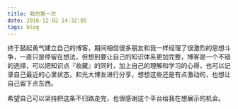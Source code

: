 ```yaml
---
title: 我的第一次
date: 2016-12-02 14:32:05
tags: blog
---
```

终于鼓起勇气建立自己的博客，期间相信很多朋友和我一样经理了很激烈的思想斗争，一直只是停留在想法，但想到要让自己的知识体系更加完整，博客是一个不错的选择，可以把知识点『收藏』的同时，加上自己的理解和学习的心得，也可以记录自己最近的心里状态，和光大博友进行分享，想想这些还是有点激动的，也想让自己留下点东西。

希望自己可以坚持把这条不归路走完，也很感谢这个平台给我在想展示的机会。
